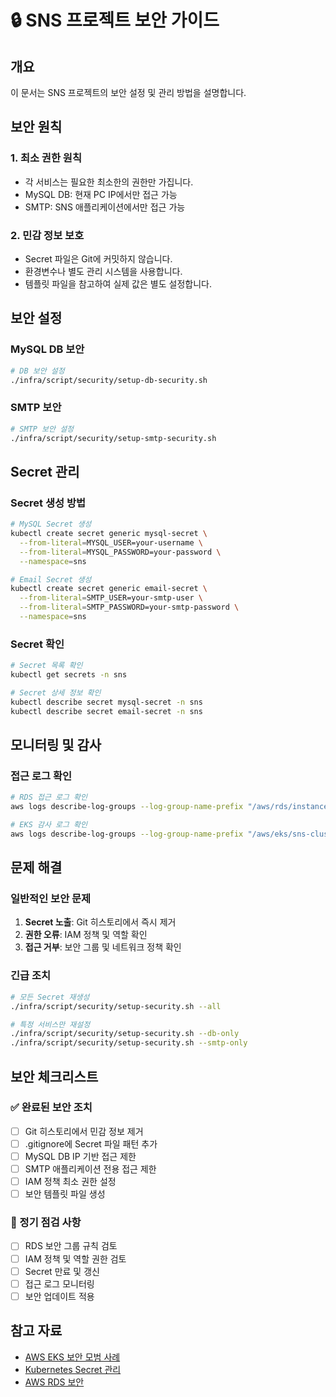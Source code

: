 # 🔒 SNS 프로젝트 보안 가이드

## 개요
이 문서는 SNS 프로젝트의 보안 설정 및 관리 방법을 설명합니다.

## 보안 원칙

### 1. 최소 권한 원칙
- 각 서비스는 필요한 최소한의 권한만 가집니다.
- MySQL DB: 현재 PC IP에서만 접근 가능
- SMTP: SNS 애플리케이션에서만 접근 가능

### 2. 민감 정보 보호
- Secret 파일은 Git에 커밋하지 않습니다.
- 환경변수나 별도 관리 시스템을 사용합니다.
- 템플릿 파일을 참고하여 실제 값은 별도 설정합니다.

## 보안 설정

### MySQL DB 보안
```bash
# DB 보안 설정
./infra/script/security/setup-db-security.sh
```

### SMTP 보안
```bash
# SMTP 보안 설정
./infra/script/security/setup-smtp-security.sh
```

## Secret 관리

### Secret 생성 방법
```bash
# MySQL Secret 생성
kubectl create secret generic mysql-secret \
  --from-literal=MYSQL_USER=your-username \
  --from-literal=MYSQL_PASSWORD=your-password \
  --namespace=sns

# Email Secret 생성
kubectl create secret generic email-secret \
  --from-literal=SMTP_USER=your-smtp-user \
  --from-literal=SMTP_PASSWORD=your-smtp-password \
  --namespace=sns
```

### Secret 확인
```bash
# Secret 목록 확인
kubectl get secrets -n sns

# Secret 상세 정보 확인
kubectl describe secret mysql-secret -n sns
kubectl describe secret email-secret -n sns
```

## 모니터링 및 감사

### 접근 로그 확인
```bash
# RDS 접근 로그 확인
aws logs describe-log-groups --log-group-name-prefix "/aws/rds/instance"

# EKS 감사 로그 확인
aws logs describe-log-groups --log-group-name-prefix "/aws/eks/sns-cluster"
```

## 문제 해결

### 일반적인 보안 문제
1. **Secret 노출**: Git 히스토리에서 즉시 제거
2. **권한 오류**: IAM 정책 및 역할 확인
3. **접근 거부**: 보안 그룹 및 네트워크 정책 확인

### 긴급 조치
```bash
# 모든 Secret 재생성
./infra/script/security/setup-security.sh --all

# 특정 서비스만 재설정
./infra/script/security/setup-security.sh --db-only
./infra/script/security/setup-security.sh --smtp-only
```

## 보안 체크리스트

### ✅ 완료된 보안 조치
- [ ] Git 히스토리에서 민감 정보 제거
- [ ] .gitignore에 Secret 파일 패턴 추가
- [ ] MySQL DB IP 기반 접근 제한
- [ ] SMTP 애플리케이션 전용 접근 제한
- [ ] IAM 정책 최소 권한 설정
- [ ] 보안 템플릿 파일 생성

### 🔄 정기 점검 사항
- [ ] RDS 보안 그룹 규칙 검토
- [ ] IAM 정책 및 역할 권한 검토
- [ ] Secret 만료 및 갱신
- [ ] 접근 로그 모니터링
- [ ] 보안 업데이트 적용

## 참고 자료

- [AWS EKS 보안 모범 사례](https://docs.aws.amazon.com/eks/latest/userguide/security.html)
- [Kubernetes Secret 관리](https://kubernetes.io/docs/concepts/configuration/secret/)
- [AWS RDS 보안](https://docs.aws.amazon.com/AmazonRDS/latest/UserGuide/UsingWithRDS.html) 